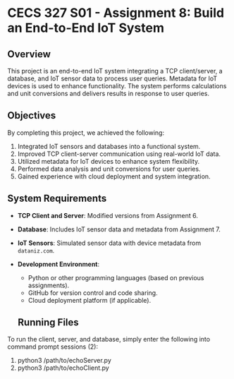 # CECS 327 S01 - Assignment 8: Build an End-to-End IoT System

## Overview
This project is an end-to-end IoT system integrating a TCP client/server, a database, and IoT sensor data to process user queries. Metadata for IoT devices is used to enhance functionality. The system performs calculations and unit conversions and delivers results in response to user queries.

## Objectives
By completing this project, we achieved the following:
1. Integrated IoT sensors and databases into a functional system.
2. Improved TCP client-server communication using real-world IoT data.
3. Utilized metadata for IoT devices to enhance system flexibility.
4. Performed data analysis and unit conversions for user queries.
5. Gained experience with cloud deployment and system integration.

## System Requirements
- **TCP Client and Server**: Modified versions from Assignment 6.
- **Database**: Includes IoT sensor data and metadata from Assignment 7.
- **IoT Sensors**: Simulated sensor data with device metadata from `dataniz.com`.
- **Development Environment**:
  - Python or other programming languages (based on previous assignments).
  - GitHub for version control and code sharing.
  - Cloud deployment platform (if applicable).

  ## Running Files
To run the client, server, and database, simply enter the following into command prompt sessions (2):
1. python3 /path/to/echoServer.py
2. python3 /path/to/echoClient.py
